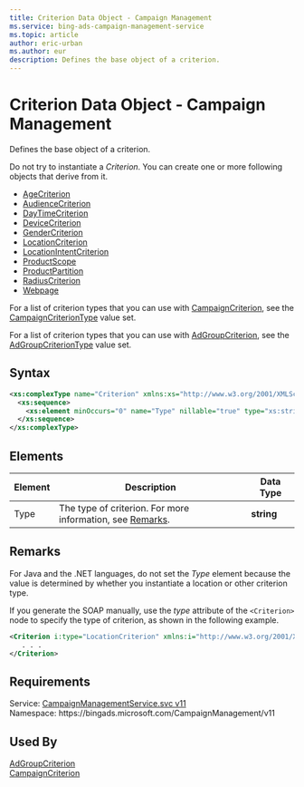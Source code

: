 ```yaml
---
title: Criterion Data Object - Campaign Management
ms.service: bing-ads-campaign-management-service
ms.topic: article
author: eric-urban
ms.author: eur
description: Defines the base object of a criterion.
---
```

# Criterion Data Object - Campaign Management
Defines the base object of a criterion.

Do not try to instantiate a *Criterion*. You can create one or more following objects that derive from it.
-  [AgeCriterion](bingads/campaign-management-service/agecriterion.md)  
-  [AudienceCriterion](bingads/campaign-management-service/audiencecriterion.md)  
-  [DayTimeCriterion](bingads/campaign-management-service/daytimecriterion.md)  
-  [DeviceCriterion](bingads/campaign-management-service/devicecriterion.md)  
-  [GenderCriterion](bingads/campaign-management-service/gendercriterion.md)  
-  [LocationCriterion](bingads/campaign-management-service/locationcriterion.md)  
-  [LocationIntentCriterion](bingads/campaign-management-service/locationintentcriterion.md)  
-  [ProductScope](bingads/campaign-management-service/productscope.md)  
-  [ProductPartition](bingads/campaign-management-service/productpartition.md)  
-  [RadiusCriterion](bingads/campaign-management-service/radiuscriterion.md)  
-  [Webpage](bingads/campaign-management-service/webpage.md)  

For a list of criterion types that you can use with [CampaignCriterion](bingads/campaign-management-service/campaigncriterion.md), see the [CampaignCriterionType](bingads/campaign-management-service/campaigncriteriontype.md) value set.

For a list of criterion types that you can use with [AdGroupCriterion](bingads/campaign-management-service/adgroupcriterion.md), see the [AdGroupCriterionType](bingads/campaign-management-service/adgroupcriteriontype.md) value set.

## Syntax
```xml
<xs:complexType name="Criterion" xmlns:xs="http://www.w3.org/2001/XMLSchema">
  <xs:sequence>
    <xs:element minOccurs="0" name="Type" nillable="true" type="xs:string" />
  </xs:sequence>
</xs:complexType>
```

## <a name="elements"></a>Elements

|Element|Description|Data Type|
|-----------|---------------|-------------|
|<a name="type"></a>Type|The type of criterion. For more information, see [Remarks](#remarks).|**string**|

## <a name="remarks"></a>Remarks
For Java and the .NET languages, do not set the *Type* element because the value is determined by whether you instantiate a location or other criterion type.

If you generate the SOAP manually, use the *type* attribute of the `<Criterion>` node to specify the type of criterion, as shown in the following example.

```xml
<Criterion i:type="LocationCriterion" xmlns:i="http://www.w3.org/2001/XMLSchema-instance">
   . . .
</Criterion>
```

## Requirements
Service: [CampaignManagementService.svc v11](https://campaign.api.bingads.microsoft.com/Api/Advertiser/CampaignManagement/v11/CampaignManagementService.svc)  
Namespace: https\://bingads.microsoft.com/CampaignManagement/v11  

## Used By
[AdGroupCriterion](adgroupcriterion.md)  
[CampaignCriterion](campaigncriterion.md)  
